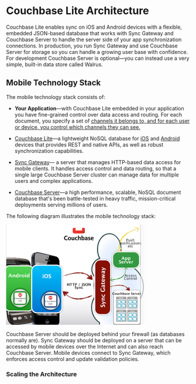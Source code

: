 # Couchbase Lite Architecture

Couchbase Lite enables sync on iOS and Android devices with a flexible, embedded JSON-based database that works with Sync Gateway and Couchbase Server to handle the server side of your app synchronization connections. In production, you run Sync Gateway and use Couchbase Server for storage so you can handle a growing user base with confidence. For development Couchbase Server is optional—you can instead use a very simple, built-in data store called Walrus.


## Mobile Technology Stack

The mobile technology stack consists of:

* **Your Application**—with Couchbase Lite embedded in your application you have fine-grained control over data access and routing. For each document, you specify a set of [channels it belongs to, and for each user or device, you control which channels they can see.](https://github.com/couchbaselabs/sync_gateway/wiki/channels-access-control-and-data-routing-w-sync-function)

* [Couchbase Lite](https://github.com/couchbase/couchbase-lite-ios)—a lightweight NoSQL database for [iOS](https://github.com/couchbase/couchbase-lite-ios) and [Android](https://github.com/couchbase/couchbase-lite-android) devices that provides REST and native APIs, as well as robust synchronization capabilities.

* [Sync Gateway](https://github.com/couchbaselabs/sync_gateway)— a server that manages HTTP-based data access for mobile clients. It handles access control and data routing, so that a single large Couchbase Server cluster can manage data for multiple users and complex applications.

* [Couchbase Server](http://www.couchbase.com/couchbase-server/overview)—a high performance, scalable, NoSQL document database that's been battle-tested in heavy traffic, mission-critical deployments serving millions of users.




The following diagram illustrates the mobile technology stack:

<img src="images/architecture.png" width="75%" />

Couchbase Server should be deployed behind your firewall (as databases normally are). Sync Gateway should be deployed on a server that can be accessed by mobile devices over the Internet and can also reach Couchbase Server. Mobile devices connect to Sync Gateway, which enforces access control and update validation policies.



### Scaling the Architecture

